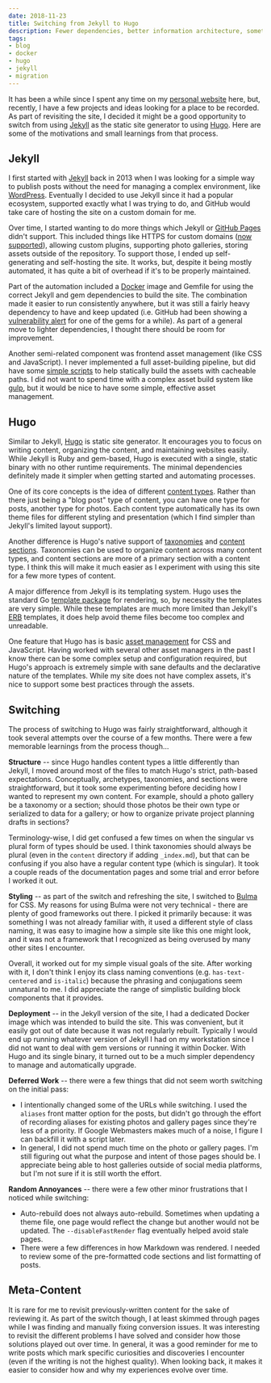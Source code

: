 ```yaml
---
date: 2018-11-23
title: Switching from Jekyll to Hugo
description: Fewer dependencies, better information architecture, something new.
tags:
- blog
- docker
- hugo
- jekyll
- migration
---
```


It has been a while since I spent any time on my [personal website][1] here, but, recently, I have a few projects and ideas looking for a place to be recorded. As part of revisiting the site, I decided it might be a good opportunity to switch from using [Jekyll][2] as the static site generator to using [Hugo][3]. Here are some of the motivations and small learnings from that process.


## Jekyll

I first started with [Jekyll][2] back in 2013 when I was looking for a simple way to publish posts without the need for managing a complex environment, like [WordPress][5]. Eventually I decided to use Jekyll since it had a popular ecosystem, supported exactly what I was trying to do, and GitHub would take care of hosting the site on a custom domain for me. 

Over time, I started wanting to do more things which Jekyll or [GitHub Pages][4] didn't support. This included things like HTTPS for custom domains ([now supported][7]), allowing custom plugins, supporting photo galleries, storing assets outside of the repository. To support those, I ended up self-generating and self-hosting the site. It works, but, despite it being mostly automated, it has quite a bit of overhead if it's to be properly maintained.

Part of the automation included a [Docker][6] image and Gemfile for using the correct Jekyll and gem dependencies to build the site. The combination made it easier to run consistently anywhere, but it was still a fairly heavy dependency to have and keep updated (i.e. GitHub had been showing a [vulnerability alert][9] for one of the gems for a while). As part of a general move to lighter dependencies, I thought there should be room for improvement.

Another semi-related component was frontend asset management (like CSS and JavaScript). I never implemented a full asset-building pipeline, but did have some [simple scripts][8] to help statically build the assets with cacheable paths. I did not want to spend time with a complex asset build system like [gulp][10], but it would be nice to have some simple, effective asset management.


## Hugo

Similar to Jekyll, [Hugo][3] is static site generator. It encourages you to focus on writing content, organizing the content, and maintaining websites easily. While Jekyll is Ruby and gem-based, Hugo is executed with a single, static binary with no other runtime requirements. The minimal dependencies definitely made it simpler when getting started and automating processes.

One of its core concepts is the idea of different [content types][10]. Rather than there just being a "blog post" type of content, you can have one type for posts, another type for photos. Each content type automatically has its own theme files for different styling and presentation (which I find simpler than Jekyll's limited layout support).

Another difference is Hugo's native support of [taxonomies][11] and [content sections][12]. Taxonomies can be used to organize content across many content types, and content sections are more of a primary section with a content type. I think this will make it much easier as I experiment with using this site for a few more types of content.

A major difference from Jekyll is its templating system. Hugo uses the standard Go [template package][13] for rendering, so, by necessity the templates are very simple. While these templates are much more limited than Jekyll's [ERB][14] templates, it does help avoid theme files become too complex and unreadable.

One feature that Hugo has is basic [asset management][15] for CSS and JavaScript. Having worked with several other asset managers in the past I know there can be some complex setup and configuration required, but Hugo's approach is extremely simple with sane defaults and the declarative nature of the templates. While my site does not have complex assets, it's nice to support some best practices through the assets.


## Switching

The process of switching to Hugo was fairly straightforward, although it took several attempts over the course of a few months. There were a few memorable learnings from the process though...

**Structure** -- since Hugo handles content types a little differently than Jekyll, I moved around most of the files to match Hugo's strict, path-based expectations. Conceptually, archetypes, taxonomies, and sections were straightforward, but it took some experimenting before deciding how I wanted to represent my own content. For example, should a photo gallery be a taxonomy or a section; should those photos be their own type or serialized to data for a gallery; or how to organize private project planning drafts in sections?

Terminology-wise, I did get confused a few times on when the singular vs plural form of types should be used. I think taxonomies should always be plural (even in the `content` directory if adding `_index.md`), but that can be confusing if you also have a regular content type (which is singular). It took a couple reads of the documentation pages and some trial and error before I worked it out.

**Styling** -- as part of the switch and refreshing the site, I switched to [Bulma](https://bulma.io/) for CSS. My reasons for using Bulma were not very technical - there are plenty of good frameworks out there. I picked it primarily because: it was something I was not already familiar with, it used a different style of class naming, it was easy to imagine how a simple site like this one might look, and it was not a framework that I recognized as being overused by many other sites I encounter.

Overall, it worked out for my simple visual goals of the site. After working with it, I don't think I enjoy its class naming conventions (e.g. `has-text-centered` and `is-italic`) because the phrasing and conjugations seem unnatural to me. I did appreciate the range of simplistic building block components that it provides.

**Deployment** -- in the Jekyll version of the site, I had a dedicated Docker image which was intended to build the site. This was convenient, but it easily got out of date because it was not regularly rebuilt. Typically I would end up running whatever version of Jekyll I had on my workstation since I did not want to deal with gem versions or running it within Docker. With Hugo and its single binary, it turned out to be a much simpler dependency to manage and automatically upgrade.

**Deferred Work** -- there were a few things that did not seem worth switching on the initial pass:

 * I intentionally changed some of the URLs while switching. I used the `aliases` front matter option for the posts, but didn't go through the effort of recording aliases for existing photos and gallery pages since they're less of a priority. If Google Webmasters makes much of a noise, I figure I can backfill it with a script later.
 * In general, I did not spend much time on the photo or gallery pages. I'm still figuring out what the purpose and intent of those pages should be. I appreciate being able to host galleries outside of social media platforms, but I'm not sure if it is still worth the effort.

**Random Annoyances** -- there were a few other minor frustrations that I noticed while switching:

 * Auto-rebuild does not always auto-rebuild. Sometimes when updating a theme file, one page would reflect the change but another would not be updated. The `--disableFastRender` flag eventually helped avoid stale pages.
 * There were a few differences in how Markdown was rendered. I needed to review some of the pre-formatted code sections and list formatting of posts.


## Meta-Content

It is rare for me to revisit previously-written content for the sake of reviewing it. As part of the switch though, I at least skimmed through pages while I was finding and manually fixing conversion issues. It was interesting to revisit the different problems I have solved and consider how those solutions played out over time. In general, it was a good reminder for me to write posts which mark specific curiosities and discoveries I encounter (even if the writing is not the highest quality). When looking back, it makes it easier to consider how and why my experiences evolve over time.


[1]: https://dpb587.me/
[2]: https://jekyllrb.com/
[3]: https://gohugo.io/
[4]: https://pages.github.com/
[5]: https://wordpress.org/
[6]: https://www.docker.com/
[7]: https://blog.github.com/2018-05-01-github-pages-custom-domains-https/
[8]: https://github.com/dpb587/dpb587.me/blob/59829d7b0d7cfddd686b486da56562e0c8200f10/ci/tasks/build-docroot/run.sh#L26
[9]: https://blog.github.com/2017-11-16-introducing-security-alerts-on-github/
[10]: https://gohugo.io/content-management/types/
[11]: https://gohugo.io/content-management/taxonomies/
[12]: https://gohugo.io/content-management/sections/
[13]: https://golang.org/pkg/html/template/
[14]: https://ruby-doc.org/stdlib-2.5.3/libdoc/erb/rdoc/ERB.html
[15]: https://gohugo.io/categories/asset-management
